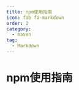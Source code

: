 ```yaml
---
title: npm使用指南
icon: fab fa-markdown
order: 2
category:
  - maven
tag:
  - Markdown
---
```

# npm使用指南